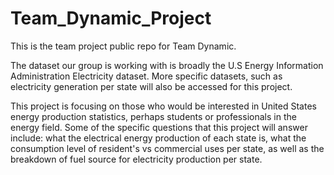 # Team_Dynamic_Project
This is the team project public repo for Team Dynamic.

The dataset our group is working with is broadly the U.S Energy Information Administration Electricity dataset. More specific datasets, such as electricity generation per state will also be accessed for this project. 

This project is focusing on those who would be interested in United States energy production statistics, perhaps students or professionals in the energy field. Some of the specific questions that this project will answer include: what the electrical energy production of each state is, what the consumption level of resident's vs commercial uses per state, as well as the breakdown of fuel source for electricity production per state.
